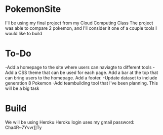 # PokemonSite
I'll be using my final project from my Cloud Computing Class
The project was able to compare 2 pokemon, and I'll consider it one of a couple tools I would like to build

# To-Do
-Add a homepage to the site where users can naviagte to different tools
-Add a CSS theme that can be used for each page. Add a bar at the top that can bring users to the homepage. Add a footer.
-Update dataset to include generation 8 Pokemon
-Add teambuilding tool that I've been planning. This will be a big task

# Build
We will be using Heroku
Heroku login uses my gmail
password: Cha4R~7Yvvr]]Ty
